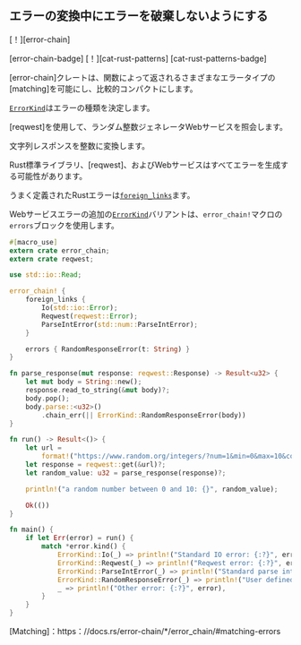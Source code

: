 ## <!--Avoid discarding errors during error conversions--> エラーの変換中にエラーを破棄しないようにする

<!--[!][error-chain]-->
[！][error-chain]
<!--[error-chain-badge] [!][cat-rust-patterns]-->
[error-chain-badge] [！][cat-rust-patterns]
[cat-rust-patterns-badge]
<!--The [error-chain] crate makes [matching] on different error types returned by a function possible and relatively compact.-->
[error-chain]クレートは、関数によって返されるさまざまなエラータイプの[matching]を可能にし、比較的コンパクトにします。
<!--[`ErrorKind`] determines the error type.-->
[`ErrorKind`]はエラーの種類を決定します。

<!--Uses [reqwest] to query a random integer generator web service.-->
[reqwest]を使用して、ランダム整数ジェネレータWebサービスを照会します。
<!--Converts the string response into an integer.-->
文字列レスポンスを整数に変換します。
<!--The Rust standard library, [reqwest], and the web service can all generate errors.-->
Rust標準ライブラリ、[reqwest]、およびWebサービスはすべてエラーを生成する可能性があります。
<!--Well defined Rust errors use [`foreign_links`].-->
うまく定義されたRustエラーは[`foreign_links`]ます。
<!--An additional [`ErrorKind`] variant for the web service error uses `errors` block of the `error_chain!` macro.-->
Webサービスエラーの追加の[`ErrorKind`]バリアントは、`error_chain!`マクロの`errors`ブロックを使用します。

```rust
#[macro_use]
extern crate error_chain;
extern crate reqwest;

use std::io::Read;

error_chain! {
    foreign_links {
        Io(std::io::Error);
        Reqwest(reqwest::Error);
        ParseIntError(std::num::ParseIntError);
    }

    errors { RandomResponseError(t: String) }
}

fn parse_response(mut response: reqwest::Response) -> Result<u32> {
    let mut body = String::new();
    response.read_to_string(&mut body)?;
    body.pop();
    body.parse::<u32>()
        .chain_err(|| ErrorKind::RandomResponseError(body))
}

fn run() -> Result<()> {
    let url =
        format!("https://www.random.org/integers/?num=1&min=0&max=10&col=1&base=10&format=plain");
    let response = reqwest::get(&url)?;
    let random_value: u32 = parse_response(response)?;

    println!("a random number between 0 and 10: {}", random_value);

    Ok(())
}

fn main() {
    if let Err(error) = run() {
        match *error.kind() {
            ErrorKind::Io(_) => println!("Standard IO error: {:?}", error),
            ErrorKind::Reqwest(_) => println!("Reqwest error: {:?}", error),
            ErrorKind::ParseIntError(_) => println!("Standard parse int error: {:?}", error),
            ErrorKind::RandomResponseError(_) => println!("User defined error: {:?}", error),
            _ => println!("Other error: {:?}", error),
        }
    }
}
```

<!--[`ErrorKind`]: https://docs.rs/error-chain/*/error_chain/example_generated/enum.ErrorKind.html
 [`foreign_links`]: https://docs.rs/error-chain/*/error_chain/#foreign-links
-->
[`ErrorKind`]: https://docs.rs/error-chain/*/error_chain/example_generated/enum.ErrorKind.html
 [`foreign_links`]: https://docs.rs/error-chain/*/error_chain/#foreign-links


<!--[Matching]:https://docs.rs/error-chain/*/error_chain/#matching-errors-->
[Matching]：https：//docs.rs/error-chain/*/error_chain/#matching-errors
